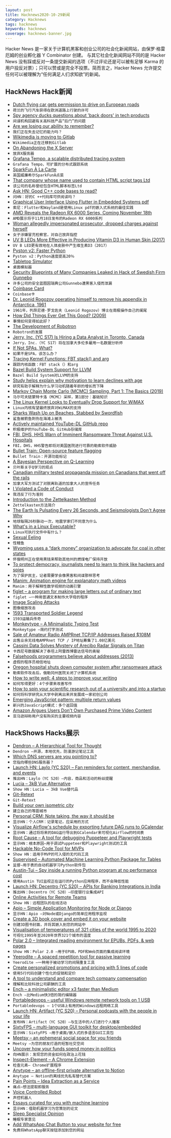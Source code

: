 ```yaml
---
layout: post
title: Hacknews2020-10-29新闻
category: Hacknews
tags: hacknews
keywords: hacknews
coverage: hacknews-banner.jpg
---
```


Hacker News 是一家关于计算机黑客和创业公司的社会化新闻网站，由保罗·格雷厄姆的创业孵化器 Y Combinator 创建。
与其它社会化新闻网站不同的是 Hacker News 没有踩或反对一条提交新闻的选项（不过评论还是可以被有足够 Karma 的用户投反对票）；只可以赞或是完全不投票。简而言之，Hacker News 允许提交任何可以被理解为“任何满足人们求知欲”的新闻。

## HackNews Hack新闻


- [Dutch flying car gets permission to drive on European roads](https://www.psychnewsdaily.com/dutch-flying-car-pal-v-gets-permission-to-drive-on-european-roads/)
- `荷兰的飞行汽车获得在欧洲道路上行驶的许可`
- [Spy agency ducks questions about 'back doors' in tech products](https://www.reuters.com/article/us-usa-security-congress-insight/spy-agency-ducks-questions-about-back-doors-in-tech-products-idUSKBN27D1CS)
- `间谍机构回避有关高科技产品“后门”的问题`
- [Are we losing our ability to remember?](https://st.im/are-we-losing-our-ability-to-remember/)
- `我们正在失去记忆的能力吗？`
- [Wikimedia is moving to Gitlab](https://www.mediawiki.org/wiki/GitLab_consultation#Outcome)
- `Wikimedia正在迁移到Gitlab`
- [On Abandoning the X Server](https://ajaxnwnk.blogspot.com/2020/10/on-abandoning-x-server.html)
- `放弃X服务器`
- [Grafana Tempo, a scalable distributed tracing system](https://grafana.com/blog/2020/10/27/announcing-grafana-tempo-a-massively-scalable-distributed-tracing-system/)
- `Grafana Tempo，可扩展的分布式跟踪系统`
- [SparkFun À La Carte](https://www.sparkfun.com/news/3422)
- `英国威廉希尔SparkFunÀ点菜`
- [That company whose name used to contain HTML script tags Ltd](https://find-and-update.company-information.service.gov.uk/company/12956509)
- `该公司的名称曾经包含HTML脚本标签Ltd`
- [Ask HN: Good C++ code bases to read?](item?id=24901244)
- `问HN：好的C ++代码库可供阅读吗？`
- [Graphical User Interface Using Flutter in Embedded Systems pdf](https://static.sched.com/hosted_files/osseu2020/e0/Oct%2027_Graphical%20User%20Interface%20Using%20Flutter%20in%20Embedded%20Systems_Hidenori%20Matsubayashi.pdf)
- `索尼：Flutter和Wayland是使用Linux pdf的嵌入式系统的最佳实践`
- [AMD Reveals the Radeon RX 6000 Series, Coming November 18th](https://www.anandtech.com/show/16202/amd-reveals-the-radeon-rx-6000-series-rdna2-starts-at-the-highend-coming-november-18th)
- `AMD展示将于11月18日发布的Radeon RX 6000系列`
- [Woman allegedly impersonated prosecutor, dropped charges against herself](https://www.unionleader.com/news/courts/woman-accused-of-impersonating-prosecutor-dropping-criminal-charges-against-herself/article_1fdb1551-147d-53dd-ad45-6680bfc556fa.html?block_id=897573)
- `女子涉嫌冒充检察官，对自己放弃指控`
- [UV B LEDs More Effective in Producing Vitamin D3 in Human Skin (2017)](https://www.nature.com/articles/s41598-017-11362-2)
- `UV B LED更有效地在人体皮肤中产生维生素D3（2017）`
- [Pyston v2: Faster Python](https://blog.pyston.org/2020/10/28/pyston-v2-20-faster-python/)
- `Pyston v2：Python速度提高20％`
- [Tabletop Simulator](https://tabletopsimulator.com/)
- `桌面模拟器`
- [Security Blueprints of Many Companies Leaked in Hack of Swedish Firm Gunnebo](https://krebsonsecurity.com/2020/10/security-blueprints-of-many-companies-leaked-in-hack-of-swedish-firm-gunnebo/)
- `许多公司的安全蓝图因瑞典公司Gunnebo遭黑客入侵而泄漏`
- [Coinbase Card](https://www.coinbase.com/card)
- `Coinbase卡`
- [Dr. Leonid Rogozov operating himself to remove his appendix in Antarctica, 1961](https://rarehistoricalphotos.com/leonid-rogozov-appendix-1961/)
- `1961年，列昂尼德·罗戈佐夫（Leonid Rogozov）博士在南极操作自己的阑尾`
- [How Did Things Ever Get This Good? (2009)](https://prog21.dadgum.com/51.html)
- `事情如何变得如此好？ `
- [The Development of Robotron](https://arcadeblogger.com/2020/06/27/the-development-of-robotron/)
- `Robotron的发展`
- [Jerry, Inc. (YC S17) Is Hiring a Data Analyst in Toronto, Canada](https://apply.workable.com/jerry/j/485D148B0C/)
- `Jerry，Inc.（YC S17）将在加拿大多伦多雇用一名数据分析师`
- [If Not SPAs, What?](https://macwright.com/2020/10/28/if-not-spas.html)
- `如果不是SPA，该怎么办？`
- [Tracing Kernel Functions: FBT stack() and arg](https://zinascii.com/2020/fbt-args-and-stack.html)
- `跟踪内核函数：FBT stack（）和arg`
- [Bazel Build System Support for LLVM](https://github.com/google/llvm-bazel)
- `Bazel Build System对LLVM的支持`
- [Study helps explain why motivation to learn declines with age](https://news.mit.edu/2020/why-learn-motivate-age-decline-1027)
- `研究有助于解释为什么学习动机随着年龄的增长而下降`
- [Markov Chain Monte Carlo (MCMC) Sampling, Part 1: The Basics (2019)](https://www.tweag.io/blog/2019-10-25-mcmc-intro1/)
- `马尔可夫链蒙特卡洛（MCMC）采样，第1部分：基础知识`
- [The Linux Kernel Looks to Eventually Drop Support for WiMAX](https://www.phoronix.com/scan.php?page=news_item&px=Linux-WiMAX-2020-Staging-Move)
- `Linux内核有望最终放弃对WiMAX的支持`
- [Sharks Wash Up on Beaches, Stabbed by Swordfish](https://www.nytimes.com/2020/10/27/science/swordfish-stabbing-sharks.html)
- `鲨鱼被箭鱼刺伤在海滩上被洗`
- [Actively maintained YouTube-DL GitHub repo](https://github.com/blackjack4494/yt-dlc)
- `积极维护的YouTube-DL GitHub存储库`
- [FBI, DHS, HHS Warn of Imminent Ransomware Threat Against U.S. Hospitals](https://krebsonsecurity.com/2020/10/fbi-dhs-hhs-warn-of-imminent-credible-ransomware-threat-against-u-s-hospitals/)
- `FBI，DHS，HHS警告即将对美国医院进行可靠的勒索软件威胁`
- [Bullet Train: Open-source feature flagging](https://bullet-train.io)
- `Bullet Train：开源功能标记`
- [A Bayesian Perspective on Q-Learning](https://brandinho.github.io/bayesian-perspective-q-learning/)
- `贝叶斯关于Q学习的观点`
- [Canadian military tested propaganda mission on Canadians that went off the rails](https://ottawacitizen.com/news/national/defence-watch/forged-letter-warning-about-wolves-on-the-loose-part-of-canadian-forces-propaganda-campaign-that-went-awry)
- `加拿大军方测试了对脱离轨道的加拿大人的宣传任务`
- [I Violated a Code of Conduct](https://www.fast.ai/2020/10/28/code-of-conduct/)
- `我违反了行为准则`
- [Introduction to the Zettelkasten Method](https://zettelkasten.de/introduction/)
- `Zettelkasten方法简介`
- [The Earth Is Pulsating Every 26 Seconds, and Seismologists Don't Agree Why](https://www.discovermagazine.com/environment/the-earth-is-pulsating-every-26-seconds-and-seismologists-dont-agree-why)
- `地球每隔26秒脉动一次，地震学家们不同意为什么`
- [What's in a Linux Executable?](https://fasterthanli.me/series/making-our-own-executable-packer/part-1)
- `Linux可执行文件中有什么？`
- [Sexual Eeling](https://www.historytoday.com/archive/natural-histories/sexual-eeling)
- `性鳗鱼`
- [Wyoming uses a “dark money” organization to advocate for coal in other states](https://www.npr.org/2020/10/28/926625599/wyoming-is-using-dark-money-to-help-keep-coal-plants-in-other-states-open)
- `怀俄明州正在使用黑钱来帮助其他州的燃煤电厂保持开放`
- [To protect democracy, journalists need to learn to think like hackers and spies](https://thecorrespondent.com/770/to-protect-democracy-journalists-need-to-learn-to-think-like-hackers-and-spies/101939685540-beaf329e?pk_campaign=daily)
- `为了保护民主，记者需要学会像黑客和间谍那样思考`
- [Manim: Animation engine for explanatory math videos](https://github.com/3b1b/manim)
- `Manim：用于解释性数学视频的动画引擎`
- [figlet – a program for making large letters out of ordinary text](http://www.figlet.org/)
- `figlet –一种用普通文本制作大字母的程序`
- [Image Scaling Attacks](https://embracethered.com/blog/posts/2020/husky-ai-image-rescaling-attacks/)
- `图像缩放攻击`
- [1593 Transported Soldier Legend](https://en.wikipedia.org/wiki/1593_transported_soldier_legend)
- `1593运输兵传奇`
- [Monkeytype – A Minimalistic Typing Test](https://github.com/Miodec/monkeytype)
- `Monkeytype –简约打字测试`
- [Sale of Amateur Radio AMPRnet TCP/IP Addresses Raised $108M](https://www.icqpodcast.com/news/2020/10/25/sale-of-amateur-radio-amprnet-tcpip-addresses-raised-108m)
- `出售业余无线电AMPRnet TCP / IP地址筹集了1.08亿美元`
- [Cassini Data Solves Mystery of Arecibo Radar Signals on Titan](http://www.naic.edu/ao/blog/cassini-data-solves-mystery-arecibo-radar-signals-titan)
- `卡西尼号数据解决了泰坦上阿雷西博雷达信号的奥秘`
- [Falsehoods programmers believe about addresses (2013)](https://www.mjt.me.uk/posts/falsehoods-programmers-believe-about-addresses/)
- `虚假的程序员相信地址`
- [Oregon hospital shuts down computer system after ransomware attack](https://www.beckershospitalreview.com/cybersecurity/oregon-hospital-shuts-down-computer-system-after-ransomware-attack-4-notes.html)
- `勒索软件攻击后，俄勒冈州医院关闭了计算机系统`
- [How to write well: 4 steps to improve your writing](https://adamfaliq.wordpress.com/2020/10/28/write-well/)
- `如何写得更好：4个步骤来改善写作`
- [How to spin your scientific research out of a university and into a startup](https://blog.ycombinator.com/how-to-spin-your-scientific-research-out-of-a-university-and-into-a-startup/)
- `如何将科学研究从大学中剥离出来并发展成一家初创公司`
- [Emerging JavaScript pattern: multiple return values](https://loige.co/emerging-javascript-pattern-multiple-return-values)
- `新兴的JavaScript模式：多个返回值`
- [Amazon Argues Users Don't Own Purchased Prime Video Content](https://www.hollywoodreporter.com/thr-esq/amazon-argues-users-dont-actually-own-purchased-prime-video-content)
- `亚马逊辩称用户没有购买的主要视频内容`


## HackShows Hacks展示

- [ Dendron – A Hierarchical Tool for Thought](https://dendron.so)
- `Dendron –开源，本地优先，防漫游记笔记工具`
- [ Which DNS servers are you pointing to?](https://which.nameserve.rs/)
- `您指向哪些DNS服务器？`
- [Launch HN: Laylo (YC S20) – Fan reminders for content, merchandise, and events](item?id=24886794)
- `推出HN：Laylo（YC S20）–内容，商品和活动的粉丝提醒`
- [ Lucia – 3kB Vue Alternative](https://github.com/aidenybai/lucia)
- `Show HN：Lucia – 3kB Vue替代品`
- [ Git-Retext](https://blog.aloni.org/posts/gitology-2-git-retext/)
- `Git-Retext`
- [ Build your own isometric city](https://victorribeiro.com/tileEditor/?example=01)
- `建立自己的等距城市`
- [ Personal CRM: Note taking, the way it should be](https://nat.app/calendar)
- `显示HN：个人CRM：记录笔记，应采用的方式`
- [ Visualize Airflow's schedule by exporting future DAG runs to GCalendar](https://github.com/domenp/aircal)
- `显示HN：通过将将来的DAG运行导出到GCalendar来可视化Airflow的时间表`
- [ Root Cause – A tool for debugging Puppeteer and Playwright tests](https://www.testim.io/root-cause/)
- `显示HN：根本原因–用于调试Puppeteer和Playwright测试的工具`
- [ Hackable No-Code Tool for MVPs](https://abstra.app/?ref=hn)
- `Show HN：适用于MVP的可入侵的无代码工具`
- [ Supervised – Automated Machine Learning Python Package for Tables](https://github.com/mljar/mljar-supervised)
- `监督–用于表的自动机器学习Python软件包`
- [ Austin-Tui – Spy inside a running Python program at no performance cost](https://github.com/P403n1x87/austin-tui)
- `使用Austin TUI监视正在运行的Python应用程序，而不会降低性能`
- [Launch HN: Decentro (YC S20) – APIs for Banking Integrations in India](item?id=24905977)
- `推出HN：Decentro（YC S20）–印度银行业集成API`
- [ Online Activities for Remote Teams](https://onsite.fun/)
- `Show HN：远程团队的在线活动`
- [ Apio – Simple Application Monitoring for Node or Django](https://github.com/apio-monitor)
- `显示HN：Apio –对Node或Django的简单应用程序监视`
- [ Create a 3D book cover and embed it on your website](https://3dbook.xyz/)
- `创建3D图书封面，并将其嵌入到您的网站中`
- [ Visualisation of temperatures of 321 cities of the world 1995 to 2020](https://todaystrends.app/)
- `可视化1995年至2020年世界321个城市的温度`
- [ Polar 2.0 – Integrated reading environment for EPUBs, PDFs, & web pages](https://getpolarized.io/)
- `Show HN：Polar 2.0 –用于EPUB，PDF和Web页面的集成阅读环境`
- [ Yeerodite – A spaced repetition tool for passive learning](https://yeerodite.com/?source=hn&campaign=showhn&utm_source=hn&utm_medium=showhn&utm_campaign=hn)
- `Yeerodite –一种用于被动学习的间隔重复工具`
- [ Create personalized promotions and pricing with 5 lines of code](https://stack.promo/personalization.html?src=hn)
- `使用5行代码创建个性化的促销和定价`
- [ A tool to understand and compare tech company compensation](https://aeqium.com/offer_analysis?s=120000&sb=50000&ab=25000&sc=6000&st=option&sp=0.99&pp=6)
- `理解和比较科技公司薪酬的工具`
- [ Ench – a minimalistic editor x3 faster than Medium](https://ench.app/ench/the-internet-today-is-it-really-a-genius-product-of-humanity-TfHQUH)
- `Ench –比Medium快3倍的简约编辑器`
- [ Portabledevops – useful Windows remote network tools on 1 USB](https://github.com/robertluwang/portabledevops)
- `Portabledevops – 1个USB上有用的Windows远程网络工具`
- [Launch HN: Artifact (YC S20) – Personal podcasts with the people in your life](item?id=24919931)
- `发布HN：Artifact（YC S20）–与生活中的人们进行个人播客`
- [ SixtyFPS – multi-language GUI toolkit for desktop/embedded](https://sixtyfps.io/)
- `显示HN：SixtyFPS –用于桌面/嵌入式的多语言GUI工具包`
- [ Meetsy – an ephemeral social space for you friends](https://www.meetsy.me/events/9f5b9c78-7d66-414c-9124-5910923172da?ref=producthunt)
- `Meetsy –为您的朋友打造的短暂社交空间`
- [ Uncover how your funds spend money in politics](https://www.yourstake.org/politics/)
- `向HN展示：发现您的资金如何在政治上花钱`
- [ Inspect-Element – A Chrome Extension](https://github.com/iendeavor/inspect-element)
- `检查元素– Chrome扩展程序`
- [ Anytype – an offline-first private alternative to Notion](https://www.youtube.com/watch?v=hblHWfXA3XU)
- `Anytype – Notion的离线优先私有替代方案`
- [ Pain Points – Idea Extraction as a Service](https://www.painpoints.io)
- `痛点–想法提取即服务`
- [ Voice Controlled Robot](https://github.com/atomic14/voice-controlled-robot)
- `声控机器人`
- [ Essays curated for you with machine learning](https://essays.findka.com/)
- `显示HN：借助机器学习为您策划的论文`
- [ Sleep Specialist Opinion](https://getontology.com/sleep)
- `睡眠专家意见`
- [ Add WhatsApp Chat Button to your website for free](https://www.wati.io/whatsapp-chat-button/)
- `免费将WhatsApp聊天按钮添加到您的网站`

